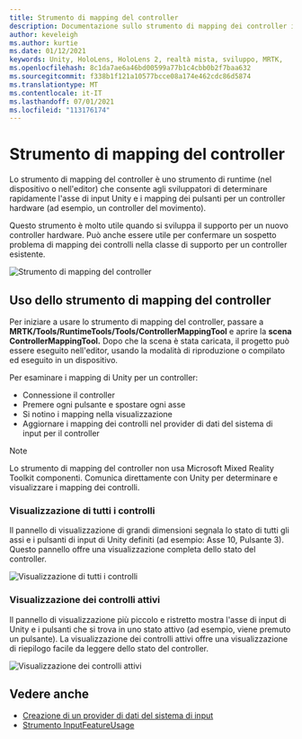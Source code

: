 ```yaml
---
title: Strumento di mapping del controller
description: Documentazione sullo strumento di mapping dei controller in MRTK
author: keveleigh
ms.author: kurtie
ms.date: 01/12/2021
keywords: Unity, HoloLens, HoloLens 2, realtà mista, sviluppo, MRTK,
ms.openlocfilehash: 8c1da7ae6a46bd00599a77b1c4cbb0b2f7baa632
ms.sourcegitcommit: f338b1f121a10577bcce08a174e462cdc86d5874
ms.translationtype: MT
ms.contentlocale: it-IT
ms.lasthandoff: 07/01/2021
ms.locfileid: "113176174"
---
```

# <a name="controller-mapping-tool"></a>Strumento di mapping del controller

Lo strumento di mapping del controller è uno strumento di runtime (nel dispositivo o nell'editor) che consente agli sviluppatori di determinare rapidamente l'asse di input Unity e i mapping dei pulsanti per un controller hardware (ad esempio, un controller del movimento).

Questo strumento è molto utile quando si sviluppa il supporto per un nuovo controller hardware. Può anche essere utile per confermare un sospetto problema di mapping dei controlli nella classe di supporto per un controller esistente.

![Strumento di mapping del controller](../images/controller-mapping-tool/ControllerMappingTool.png)

## <a name="using-the-controller-mapping-tool"></a>Uso dello strumento di mapping del controller

Per iniziare a usare lo strumento di mapping del controller, passare a **MRTK/Tools/RuntimeTools/Tools/ControllerMappingTool** e aprire la **scena ControllerMappingTool.** Dopo che la scena è stata caricata, il progetto può essere eseguito nell'editor, usando la modalità di riproduzione o compilato ed eseguito in un dispositivo.

Per esaminare i mapping di Unity per un controller:

- Connessione il controller
- Premere ogni pulsante e spostare ogni asse
- Si notino i mapping nella visualizzazione
- Aggiornare i mapping dei controlli nel provider di dati del sistema di input per il controller

> [!NOTE]
> Lo strumento di mapping del controller non usa Microsoft Mixed Reality Toolkit componenti. Comunica direttamente con Unity per determinare e visualizzare i mapping dei controlli.

### <a name="all-controls-display"></a>Visualizzazione di tutti i controlli

Il pannello di visualizzazione di grandi dimensioni segnala lo stato di tutti gli assi e i pulsanti di input di Unity definiti (ad esempio: Asse 10, Pulsante 3). Questo pannello offre una visualizzazione completa dello stato del controller.

![Visualizzazione di tutti i controlli](../images/controller-mapping-tool/AllControls.png)

### <a name="active-controls-display"></a>Visualizzazione dei controlli attivi

Il pannello di visualizzazione più piccolo e ristretto mostra l'asse di input di Unity e i pulsanti che si trova in uno stato attivo (ad esempio, viene premuto un pulsante). La visualizzazione dei controlli attivi offre una visualizzazione di riepilogo facile da leggere dello stato del controller.

![Visualizzazione dei controlli attivi](../images/controller-mapping-tool/ActiveControls.png)

## <a name="see-also"></a>Vedere anche

- [Creazione di un provider di dati del sistema di input](../input/create-data-provider.md)
- [Strumento InputFeatureUsage](input-feature-usage-tool.md)
